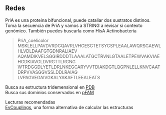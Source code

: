 ## Redes  

PriA es una proteina bifuncional, puede cataliar dos sustratos distinos. Toma la secuencia de PriA y vamos a STRING a revisar si contexto genómico.  También puedes buscarla como HisA Actinobacteria   

>PriA_coelicolor  
MSKLELLPAVDVRDGQAVRLVHGESGTETSYGSPLEAALAWQRSGAEWLHLVDLDAAFGTGDNRALIAEV  
AQAMDIKVELSGGIRDDDTLAAALATGCTRVNLGTAALETPEWVAKVIAEHGDKIAVGLDVRGTTLRGNG  
WTRDGGDLYETLDRLNKEGCARYVVTDIAKDGTLQGPNLELLKNVCAATDRPVVASGGVSSLDDLRAIAG  
LVPAGVEGAIVGKALYAKAFTLEEALEATS  

Busca su estructura tridemensional en [PDB](https://www.rcsb.org/)  
Busca sus dominios conservados en [pFAM](https://pfam.xfam.org/)  

Lecturas recomendadas  
[EvCouplings](https://academic.oup.com/bioinformatics/advance-article/doi/10.1093/bioinformatics/bty862/5124274), una forma alternativa de calcular las estructuras  
